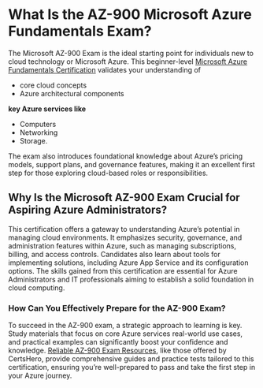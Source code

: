 # What Is the AZ-900 Microsoft Azure Fundamentals Exam?  

The Microsoft AZ-900 Exam is the ideal starting point for individuals new to cloud technology or Microsoft Azure. This beginner-level <a href="https://www.certshero.com/microsoft/az-900">Microsoft Azure Fundamentals Certification</a> validates your understanding of 

* core cloud concepts
* Azure architectural components

**key Azure services like** 
* Computers
* Networking
* Storage. 

The exam also introduces foundational knowledge about Azure’s pricing models, support plans, and governance features, making it an excellent first step for those exploring cloud-based roles or responsibilities.  

## Why Is the Microsoft AZ-900 Exam Crucial for Aspiring Azure Administrators?  

This certification offers a gateway to understanding Azure’s potential in managing cloud environments. It emphasizes security, governance, and administration features within Azure, such as managing subscriptions, billing, and access controls. Candidates also learn about tools for implementing solutions, including Azure App Service and its configuration options. The skills gained from this certification are essential for Azure Administrators and IT professionals aiming to establish a solid foundation in cloud computing.  

### How Can You Effectively Prepare for the AZ-900 Exam?  

To succeed in the AZ-900 exam, a strategic approach to learning is key. Study materials that focus on core Azure services real-world use cases, and practical examples can significantly boost your confidence and knowledge. <a href="https://www.certshero.com/microsoft">Reliable AZ-900 Exam Resources</a>, like those offered by CertsHero, provide comprehensive guides and practice tests tailored to this certification, ensuring you’re well-prepared to pass and take the first step in your Azure journey.
